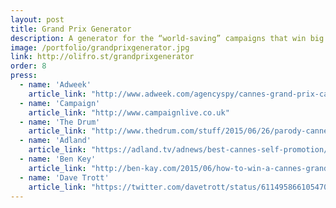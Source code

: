 ```yaml
---
layout: post
title: Grand Prix Generator
description: A generator for the “world-saving” campaigns that win big in advertising awards.
image: /portfolio/grandprixgenerator.jpg
link: http://olifro.st/grandprixgenerator
order: 8
press:
  - name: 'Adweek'
    article_link: "http://www.adweek.com/agencyspy/cannes-grand-prix-case-study-generator-does-the-work-for-you/88739"
  - name: 'Campaign'
    article_link: "http://www.campaignlive.co.uk"
  - name: 'The Drum'
    article_link: "http://www.thedrum.com/stuff/2015/06/26/parody-cannes-grand-prix-generator-looks-save-lonely-abandoned-badgers-and-hydrate"
  - name: 'Adland'
    article_link: "https://adland.tv/adnews/best-cannes-self-promotion/179607688"
  - name: 'Ben Key'
    article_link: "http://ben-kay.com/2015/06/how-to-win-a-cannes-grand-prix/"
  - name: 'Dave Trott'
    article_link: "https://twitter.com/davetrott/status/611495866105470976"
---
```


